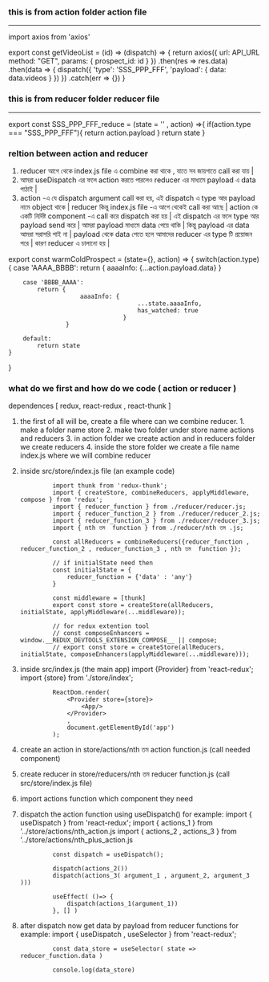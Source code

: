 ### this is from action folder action file
------------------------------------------

import axios from 'axios'

export const getVideoList = (id) => (dispatch) => {
    return axios({
            url: API_URL 
            method: "GET",
            params: { prospect_id: id }
        })
        .then(res => res.data)
        .then(data => {
            dispatch({
                'type': 'SSS_PPP_FFF', 
                'payload': { data: data.videos }
            })
        })
        .catch(err => {})
}



### this is from reducer folder reducer file
--------------------------------------------

export const SSS_PPP_FFF_reduce = (state = '' , action) =>{
    if(action.type === "SSS_PPP_FFF"){
        return action.payload
    }
    return state
}





### reltion between action and reducer

1.  reducer আগে থেকে index.js file এ combine করা  থাকে , যাতে  সব জায়গাতে call করা যায় |
2.  আমরা useDispatch এর ফলে action করতে পারলেও reducer এর মাধ্যমে  payload এ data পাঠাই |
3.  action -এ যে dispatch argument call করা হয়,  এই dispatch এ type আর  payload নামে object থাকে | 
    reducer কিন্তু index.js file -এ আগে থেকেই call করা আছে | 
    action কে একটি নির্দিষ্ট  component -এ call করে dispatch করা হয় | 
    এই dispatch এর ফলে type আর  payload send করে | 
    আমরা payload মাধ্যমে data পেয়ে থাকি | 
    কিন্তু payload এর data আমরা সরাসরি পাই না | 
    payload থেকে data পেতে হলে আমাদের reducer এর type টি প্রয়োজন পরে | 
    কারণ reducer এ চালানো হয় |


export const warmColdProspect = (state={}, action) => {
	switch(action.type){
		case 'AAAA_BBBB':
			return {
                        aaaaInfo: {...action.payload.data}
                    }

		case 'BBBB_AAAA':
			return {
                        aaaaInfo: {
                                        ...state.aaaaInfo,
                                        has_watched: true
				                    }
                    } 
                        
		default:
			return state
	}
}




### what do we first and how do we code ( action or reducer )

dependences [ redux, react-redux , react-thunk ]

1. the first of all will be, create a file where can we combine reducer.
        1. make a folder name store
        2. make two folder under store name actions and reducers
        3. in action folder we create action and in reducers folder we create reducers
        4. inside the store folder we create a file name index.js where we will combine reducer

2. inside src/store/index.js file (an example code)

                import thunk from 'redux-thunk';
                import { createStore, combineReducers, applyMiddleware, compose } from 'redux';
                import { reducer_function } from ./reducer/reducer.js;
                import { reducer_function_2 } from ./reducer/reducer_2.js;
                import { reducer_function_3 } from ./reducer/reducer_3.js;
                import { nth তম  function } from ./reducer/nth তম .js;

                const allReducers = combineReducers({reducer_function , reducer_function_2 , reducer_function_3 , nth তম  function });

                // if initialState need then
                const initialState = {
                    reducer_function = {'data' : 'any'}
                }

                const middleware = [thunk]
                export const store = createStore(allReducers, initialState, applyMiddleware(...middleware));

                // for redux extention tool
                // const composeEnhancers = window.__REDUX_DEVTOOLS_EXTENSION_COMPOSE__ || compose;
                // export const store = createStore(allReducers, initialState, composeEnhancers(applyMiddleware(...middleware)));


3. inside src/index.js (the main app)
                import {Provider} from 'react-redux';
                import {store} from './store/index';

                ReactDom.render(
                    <Provider store={store}> 
                        <App/>
                    </Provider>
                    ,
                    document.getElementById('app')
                );


4. create an action in store/actions/nth তম action function.js      (call needed component)
5. create reducer in store/reducers/nth তম reducer function.js      (call src/store/index.js file)

6. import actions function which component they need 

7. dispatch the action function using useDispatch() 
                for example:
                import { useDispatch } from 'react-redux';
                import { actions_1 } from '../store/actions/nth_action.js
                import { actions_2 , actions_3 } from '../store/actions/nth_plus_action.js

                const dispatch = useDispatch();

                dispatch(actions_2())
                dispatch(actions_3( argument_1 , argument_2, argument_3 )))

                useEffect( ()=> {
                    dispatch(actions_1(argument_1))
                }, [] )




8. after dispatch now get data by payload from reducer functions
                for example:
                import { useDispatch , useSelector } from 'react-redux';

                const data_store = useSelector( state => reducer_function.data )

                console.log(data_store)

